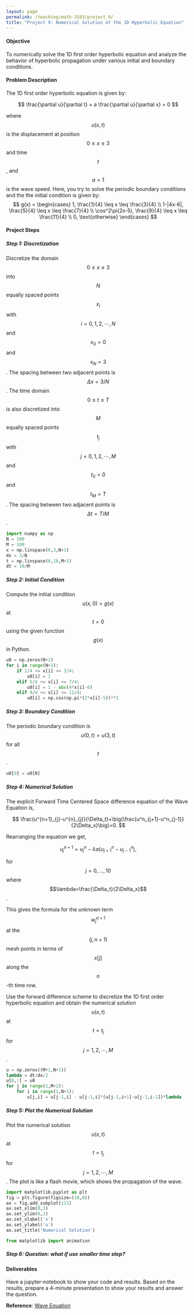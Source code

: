 ```yaml
---
layout: page
permalink: /teaching/math-3583/project_9/
title: "Project 9: Numerical Solution of the 1D Hyperbolic Equation"
---
```

#### Objective

To numerically solve the 1D first order hyperbolic equation and analyze the behavior of hyperbolic propagation under various initial and boundary conditions.

#### Problem Description

The 1D first order hyperbolic equation is given by:

$$
\frac{\partial u}{\partial t} + a \frac{\partial u}{\partial x} = 0
$$

where $$u(x,t)$$ is the displacement at position $$0\le x \le 3$$ and time $$t$$, and $$a=1$$ is the wave speed.
Here, you try to solve the periodic boundary conditions and the the initial condition is given by:
$$
g(x) = \begin{cases}
1, \frac{1}{4} \leq x \leq \frac{3}{4} \\
1-|4x-6|, \frac{5}{4} \leq x \leq \frac{7}{4} \\
\cos^2\pi(2x-5), \frac{9}{4} \leq x \leq \frac{11}{4} \\
0, \text{otherwise}
\end{cases}
$$

#### Project Steps
##### Step 1: Discretization
Discretize the domain $$0\le x \le 3$$ into $$N$$ equally spaced points $$x_i$$ with $$i=0,1,2,\cdots,N$$ and $$x_0=0$$ and $$x_N=3$$. The spacing between two adjacent points is $$\Delta x = 3/N$$. The time domain $$0\le t \le T$$ is also discretized into $$M$$ equally spaced points $$t_j$$ with $$j=0,1,2,\cdots,M$$ and $$t_0=0$$ and $$t_M=T$$. The spacing between two adjacent points is $$\Delta t = T/M$$.
```python
import numpy as np
N = 100
M = 100
x = np.linspace(0,3,N+1)
dx = 3/N
t = np.linspace(0,10,M+1)
dt = 10/M
```
##### Step 2: Initial Condition
Compute the initial condition $$u(x,0)=g(x)$$ at $$t=0$$ using the given function $$g(x)$$ in Python.
```python
u0 = np.zeros(N+1)
for i in range(N+1):
    if 1/4 <= x[i] <= 3/4:
        u0[i] = 1
    elif 5/4 <= x[i] <= 7/4:
        u0[i] = 1 - abs(4*x[i]-6)
    elif 9/4 <= x[i] <= 11/4:
        u0[i] = np.cos(np.pi*(2*x[i]-5))**2
```
##### Step 3: Boundary Condition
The periodic boundary condition is $$u(0,t)=u(3,t)$$ for all $$t$$.
```python
u0[0] = u0[N]
```
##### Step 4: Numerical Solution
The explicit Forward Time Centered Space difference equation of the Wave Equation is,

$$
\frac{u^{n+1}_{j}-u^{n}_{j}}{\Delta_t}+\big(\frac{u^n_{j+1}-u^n_{j-1}}{2\Delta_x}\big)=0.
$$

Rearranging the equation we get,

$$
u_{j}^{n+1}=u^{n}_{j}-\lambda a(u_{j+1}^{n}-u_{j-1}^{n}),
$$

for $$j=0,...,10$$ where $$\lambda=\frac{\Delta_t}{2\Delta_x}$$.

This gives the formula for the unknown term $$w^{n+1}_{j}$$ at the $$(j,n+1)$$ mesh points
in terms of $$x[j]$$ along the $$n$$-th time row.

Use the forward difference scheme to discretize the 1D first order hyperbolic equation and obtain the numerical solution $$u(x,t)$$ at $$t=t_j$$ for $$j=1,2,\cdots,M$$.
```python
u = np.zeros((M+1,N+1))
lambda = dt/dx/2
u[0,:] = u0
for j in range(1,M+1):
    for i in range(1,N+1):
        u[j,i] = u[j-1,i] - u[j-1,i]*(u[j-1,i+1]-u[j-1,i-1])*lambda
```
##### Step 5: Plot the Numerical Solution
Plot the numerical solution $$u(x,t)$$ at $$t=t_j$$ for $$j=1,2,\cdots,M$$.
The plot is like a flash movie, which shows the propagation of the wave.
```python
import matplotlib.pyplot as plt
fig = plt.figure(figsize=(10,8))
ax = fig.add_subplot(111)
ax.set_xlim(0,3)
ax.set_ylim(0,2)
ax.set_xlabel('x')
ax.set_ylabel('u')
ax.set_title('Numerical Solution')

from matplotlib import animation
```

##### Step 6: Question: what if use smaller time step?

#### Deliverables
Have a jupyter-notebook to show your code and results.
Based on the results, prepare a 4-minute presentation to show your results and answer the question.

**Reference**: [Wave Equation](https://john-s-butler-dit.github.io/NumericalAnalysisBook/Chapter%2010%20-%20Hyperbolic%20Equations/1001_Wave%20Equation.html)
